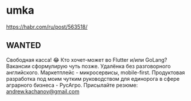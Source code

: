 # umka

https://habr.com/ru/post/563518/

## WANTED

Свободная касса! 😂 Кто хочет-может во Flutter и/или GoLang? Вакансии сформулирую чуть позже. Удалёнка без разговорного английского. Маркетплейс - микросервисы, mobile-first. Продуктовая разработка под моим чутким руководством для единорога в сфере аграрного бизнеса - РусАгро. Присылайте резюме: andrew.kachanov@gmail.com
